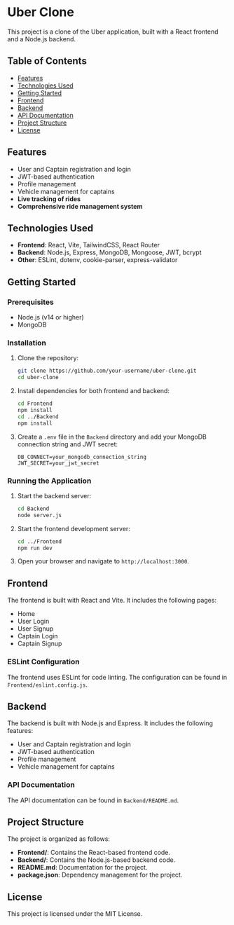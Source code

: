 # Uber Clone

This project is a clone of the Uber application, built with a React frontend and a Node.js backend.

## Table of Contents

- [Features](#features)
- [Technologies Used](#technologies-used)
- [Getting Started](#getting-started)
- [Frontend](#frontend)
- [Backend](#backend)
- [API Documentation](#api-documentation)
- [Project Structure](#project-structure)
- [License](#license)

## Features

- User and Captain registration and login
- JWT-based authentication
- Profile management
- Vehicle management for captains
- **Live tracking of rides**
- **Comprehensive ride management system**

## Technologies Used

- **Frontend**: React, Vite, TailwindCSS, React Router
- **Backend**: Node.js, Express, MongoDB, Mongoose, JWT, bcrypt
- **Other**: ESLint, dotenv, cookie-parser, express-validator

## Getting Started

### Prerequisites

- Node.js (v14 or higher)
- MongoDB

### Installation

1. Clone the repository:
    ```sh
    git clone https://github.com/your-username/uber-clone.git
    cd uber-clone
    ```

2. Install dependencies for both frontend and backend:
    ```sh
    cd Frontend
    npm install
    cd ../Backend
    npm install
    ```

3. Create a `.env` file in the `Backend` directory and add your MongoDB connection string and JWT secret:
    ```env
    DB_CONNECT=your_mongodb_connection_string
    JWT_SECRET=your_jwt_secret
    ```

### Running the Application

1. Start the backend server:
    ```sh
    cd Backend
    node server.js
    ```

2. Start the frontend development server:
    ```sh
    cd ../Frontend
    npm run dev
    ```

3. Open your browser and navigate to `http://localhost:3000`.

## Frontend

The frontend is built with React and Vite. It includes the following pages:

- Home
- User Login
- User Signup
- Captain Login
- Captain Signup

### ESLint Configuration

The frontend uses ESLint for code linting. The configuration can be found in `Frontend/eslint.config.js`.

## Backend

The backend is built with Node.js and Express. It includes the following features:

- User and Captain registration and login
- JWT-based authentication
- Profile management
- Vehicle management for captains

### API Documentation

The API documentation can be found in `Backend/README.md`.

## Project Structure

The project is organized as follows:

- **Frontend/**: Contains the React-based frontend code.
- **Backend/**: Contains the Node.js-based backend code.
- **README.md**: Documentation for the project.
- **package.json**: Dependency management for the project.

## License

This project is licensed under the MIT License.